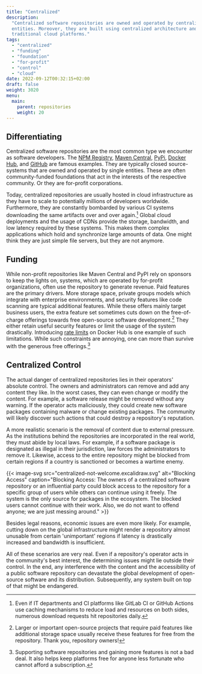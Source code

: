 ```yaml
---
title: "Centralized"
description:
  "Centralized software repositories are owned and operated by centralized
  entities. Moreover, they are built using centralized architecture and run on
  traditional cloud platforms."
tags:
  - "centralized"
  - "funding"
  - "foundation"
  - "for-profit"
  - "control"
  - "cloud"
date: 2022-09-12T00:32:15+02:00
draft: false
weight: 3020
menu:
  main:
    parent: repositories
    weight: 20
---
```


## Differentiating

Centralized software repositories are the most common type we encounter as
software developers. The [NPM Registry](https://www.npmjs.com/ "NPM Registry"),
[Maven Central](https://search.maven.org/ "Maven Central"),
[PyPi](https://pypi.org/ "Python Package Index"),
[Docker Hub](https://hub.docker.com/ "Docker Hub"), and
[GitHub](https://github.com/ "GitHub") are famous examples. They are typically
closed source-systems that are owned and operated by single entities. These are
often community-funded foundations that act in the interests of the respective
community. Or they are for-profit corporations.

Today, centralized repositories are usually hosted in cloud infrastructure as
they have to scale to potentially millions of developers worldwide. Furthermore,
they are constantly bombarded by various CI systems downloading the same
artifacts over and over again.[^again] Global cloud deployments and the usage of
CDNs provide the storage, bandwidth, and low latency required by these systems.
This makes them complex applications which hold and synchronize large amounts of
data. One might think they are just simple file servers, but they are not
anymore.

[^again]:
    Even if IT departments and CI platforms like GitLab CI or GitHub Actions use
    caching mechanisms to reduce load and resources on both sides, numerous
    download requests hit repositories daily.

## Funding

While non-profit repositories like Maven Central and PyPI rely on sponsors to
keep the lights on, systems, which are operated by for-profit organizations,
often use the repository to generate revenue. Paid features are the primary
drivers. More storage space, private groups models which integrate with
enterprise environments, and security features like code scanning are typical
additional features. While these offers mainly target business users, the extra
feature set sometimes cuts down on the free-of-charge offerings towards free
open-source software development.[^foss] They either retain useful security
features or limit the usage of the system drastically. Introducing
[rate limits](https://www.docker.com/blog/what-you-need-to-know-about-upcoming-docker-hub-rate-limiting/ "Rate Limit Introduction")
on Docker Hub is one example of such limitations. While such constraints are
annoying, one can more than survive with the generous free offerings.[^support]

[^foss]:
    Larger or important open-source projects that require paid features like
    additional storage space usually receive these features for free from the
    repository. Thank you, repository owners!

[^support]:
    Supporting software repositories and gaining more features is not a bad
    deal. It also helps keep platforms free for anyone less fortunate who cannot
    afford a subscription.

## Centralized Control

The actual danger of centralized repositories lies in their operators' absolute
control. The owners and administrators can remove and add any content they like.
In the worst cases, they can even change or modify the content. For example, a
software release might be removed without any warning. If the operator acts
maliciously, they could create new software packages containing malware or
change existing packages. The community will likely discover such actions that
could destroy a repository's reputation.

A more realistic scenario is the removal of content due to external pressure. As
the institutions behind the repositories are incorporated in the real world,
they must abide by local laws. For example, if a software package is designated
as illegal in their jurisdiction, law forces the administrators to remove it.
Likewise, access to the entire repository might be blocked from certain regions
if a country is sanctioned or becomes a wartime enemy.

{{< image-svg
  src="centralized-not-welcome.excalidraw.svg"
  alt="Blocking Access"
  caption="Blocking Access: The owners of a centralized software repository or an influential party could block access to the repository for a specific group of users while others can continue using it freely. The system is the only source for packages in the ecosystem. The blocked users cannot continue with their work. Also, we do not want to offend anyone; we are just messing around." >}}

Besides legal reasons, economic issues are even more likely. For example,
cutting down on the global infrastructure might render a repository almost
unusable from certain 'unimportant' regions if latency is drastically increased
and bandwidth is insufficient.

All of these scenarios are very real. Even if a repository's operator acts in
the community's best interest, the determining issues might lie outside their
control. In the end, any interference with the content and the accessibility of
a public software repository can devastate the global development of open-source
software and its distribution. Subsequently, any system built on top of that
might be endangered.
